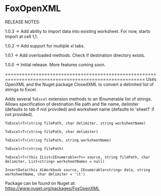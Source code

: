 # FoxOpenXML

RELEASE NOTES:


1.0.3 -> Add ability to import data into existing worksheet. For now, starts import at cell 1,1. 


1.0.2 -> Add support for multiple xl tabs. 


1.0.1 -> Add overloaded methods. Check if destination directory exists. 


1.0.0 -> Initial release.  More features coming soon.


========================================================================================================
Uses OpenXML and the Nuget package ClosedXML to convert a delimited list of strings to Excel.

Adds several `ToExcel` extension methods to an IEnumerable list of strings.  Allows specification of destination file path and file name, delimiter (defaults to tab if not provided) and worksheet name (defaults to 'sheet1' if not provided).

`ToExcel<T>(string filePath, char delimiter, string worksheetName)` 

`ToExcel<T>(string filePath, char delimiter)`

`ToExcel<T>(string filePath, string worksheetName)`

`ToExcel<T>(string filePath)`

`ToExcel<T>(this IList<IEnumerable<T>> source, string filePath, char delimiter, List<string> worksheetNames = null)`

`InsertData(this XLWorkbook source, IEnumerable<string> data, string worksheetName, char delimiter = '\t')`

Package can be found on Nuget at: https://www.nuget.org/packages/FoxOpenXML

